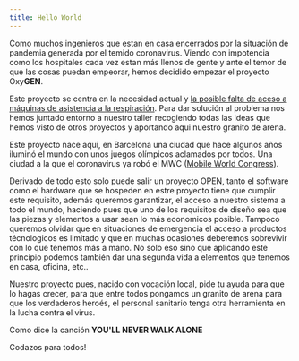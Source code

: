 ```yaml
---
title: Hello World
---
```

Como muchos ingenieros que estan en casa encerrados por la situación de pandemia generada por el temido coronavirus. Viendo con impotencia como los hospitales cada vez estan más llenos de gente y ante el temor de que las cosas puedan empeorar, hemos decidido empezar el proyecto Oxy**GEN**.

Este proyecto se centra en la necesidad actual y [la posible falta de aceso a máquinas de asistencia a la respiración](https://www.elconfidencial.com/espana/2020-03-12/respiradores-coronavirus-madrid-compra-comunidades_2492939/). Para dar solución al problema nos hemos juntado entorno a nuestro taller recogiendo todas las ideas que hemos visto de otros proyectos y aportando aqui nuestro granito de arena.

Este proyecto nace aqui, en Barcelona una ciudad que hace algunos años iluminó el mundo con unos juegos olímpicos aclamados por todos. Una ciudad a la que el coronavirus ya robó el MWC ([Mobile World Congress](https://www.mwcbarcelona.com/)).

Derivado de todo esto solo puede salir un proyecto OPEN, tanto el software como el hardware que se hospeden en estre proyecto tiene que cumplir este requisito, además queremos garantizar, el acceso a nuestro sistema a todo el mundo, haciendo pues que uno de los requisitos de diseño sea que las piezas y elementos a usar sean lo más economicos posible. Tampoco queremos olvidar que en situaciones de emergencia el acceso a productos técnologicos es limitado y que en muchas ocasiones deberemos sobrevivir con lo que tenemos más a mano. No solo eso sino que aplicando este principio podemos también dar una segunda vida a elementos que tenemos en casa, oficina, etc..

Nuestro proyecto pues, nacido con vocación local, pide tu ayuda para que lo hagas crecer, para que entre todos pongamos un granito de arena para que los verdaderos heroés, el personal sanitario tenga otra herramienta en la lucha contra el virus.

Como dice la canción **YOU'LL NEVER WALK ALONE**

Codazos para todos!